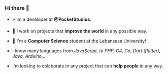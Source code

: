 ### Hi there 👋
- ⚡ Im a developer at **@PocketStudios**.

- 🔭 I work on projects that **improve the world** in any possible way.

- 🌱 I'm a **Computer Science** student at the Lebansese University!

- I know many languages from _JavaScript, to PHP, C#, Go, Dart (flutter), Java, Arduino,.._

- I'm looking to colaborate in any project that can **help people** in any way.
